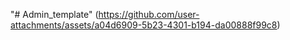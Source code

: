 "# Admin_template" 
(https://github.com/user-attachments/assets/a04d6909-5b23-4301-b194-da00888f99c8)
